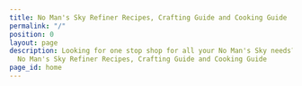 ```yaml
---
title: No Man's Sky Refiner Recipes, Crafting Guide and Cooking Guide
permalink: "/"
position: 0
layout: page
description: Looking for one stop shop for all your No Man's Sky needs? Look no more!
  No Man's Sky Refiner Recipes, Crafting Guide and Cooking Guide
page_id: home
---
```


